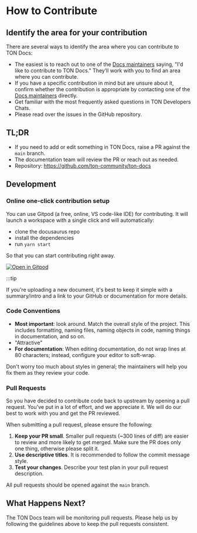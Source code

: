 # How to Contribute

## Identify the area for your contribution

There are several ways to identify the area where you can contribute to TON Docs:

- The easiest is to reach out to one of the [Docs maintainers](/contribute/maintainers)
  saying, "I'd like to contribute to TON Docs." They’ll work with you to find an area where you can contribute.
- If you have a specific contribution in mind but are unsure about it, confirm whether
  the contribution is appropriate by contacting one of the [Docs maintainers](/contribute/maintainers) directly.
- Get familiar with the most frequently asked questions in TON Developers Chats.
- Please read over the issues in the GitHub repository.

## TL;DR

- If you need to add or edit something in TON Docs, raise a PR 
  against the `main` branch.
- The documentation team will review the PR or reach out as needed.
- Repository: https://github.com/ton-community/ton-docs

## Development

### Online one-click contribution setup

You can use Gitpod (a free, online, VS code-like IDE) for contributing. It will launch a workspace with a single click and will automatically:

* clone the docusaurus repo
* install the dependencies
* run `yarn start`

So that you can start contributing right away.

[![Open in Gitpod](https://gitpod.io/button/open-in-gitpod.svg)](https://gitpod.io/#https://github.com/ton-community/ton-docs)

:::tip

If you're uploading a new document, it's best to keep it simple with a summary/intro and a link to your GitHub or documentation for more details.

### Code Conventions

- **Most important**: look around. Match the overall style of the project. This includes formatting, naming files, naming objects in code, naming things in documentation, and so on.
- "Attractive"
- **For documentation**: When editing documentation, do not wrap lines at 80 characters; instead, configure your editor to soft-wrap.

Don't worry too much about styles in general; the maintainers will help you fix them as they review your code.



### Pull Requests

So you have decided to contribute code back to upstream by opening a pull request. You've put in a lot of effort, and we appreciate it. We will do our best to work with you and get the PR reviewed. 

When submitting a pull request, please ensure the following:

1. **Keep your PR small**. Smaller pull requests (~300 lines of diff) are easier to review and more likely to get merged. Make sure the PR does only one thing, otherwise please split it.
2. **Use descriptive titles**. It is recommended to follow the commit message style.
3. **Test your changes**. Describe your test plan in your pull request description.

All pull requests should be opened against the `main` branch.

## What Happens Next?

The TON Docs team will be monitoring pull requests. Please help us by following the guidelines above to keep the pull requests consistent.
